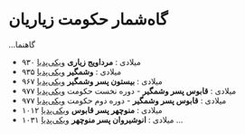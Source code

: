# گاه‌شمار حکومت زیاریان

...گاهنما
- ۹۳۰ میلادی
  : **مرداویج زیاری** [ویکی‌پدیا](https://fa.wikipedia.org/wiki/%D9%85%D8%B1%D8%AF%D8%A7%D9%88%DB%8C%D8%AC_%D8%B2%DB%8C%D8%A7%D8%B1%DB%8C)
- ۹۳۵ میلادی
  : **وشمگیر** [ویکی‌پدیا](https://fa.wikipedia.org/wiki/%D9%88%D8%B4%D9%85%DA%AF%DB%8C%D8%B1)
- ۹۶۷ میلادی
  : **بیستون پسر وشمگیر** [ویکی‌پدیا](https://fa.wikipedia.org/wiki/%D8%A8%DB%8C%D8%B3%D8%AA%D9%88%D9%86_%D9%BE%D8%B3%D8%B1_%D9%88%D8%B4%D9%85%DA%AF%DB%8C%D8%B1)
- ۹۷۷ میلادی
  : **قابوس پسر وشمگیر** - دوره نخست حکومت [ویکی‌پدیا](https://fa.wikipedia.org/wiki/%D9%82%D8%A7%D8%A8%D9%88%D8%B3_%D9%BE%D8%B3%D8%B1_%D9%88%D8%B4%D9%85%DA%AF%DB%8C%D8%B1)
- ۹۷۷ میلادی
  : **قابوس پسر وشمگیر** - دوره دوم حکومت [ویکی‌پدیا](https://fa.wikipedia.org/wiki/%D9%82%D8%A7%D8%A8%D9%88%D8%B3_%D9%BE%D8%B3%D8%B1_%D9%88%D8%B4%D9%85%DA%AF%DB%8C%D8%B1)
- ۱۰۱۲ میلادی
  : **منوچهر پسر قابوس** [ویکی‌پدیا](https://fa.wikipedia.org/wiki/%D9%85%D9%86%D9%88%DA%86%D9%87%D8%B1_%D9%BE%D8%B3%D8%B1_%D9%82%D8%A7%D8%A8%D9%88%D8%B3)
- ۱۰۳۱ میلادی
  : **انوشیروان پسر منوچهر** [ویکی‌پدیا](https://fa.wikipedia.org/wiki/%D8%A7%D9%86%D9%88%D8%B4%DB%8C%D8%B1%D9%88%D8%A7%D9%86_%D9%BE%D8%B3%D8%B1_%D9%85%D9%86%D9%88%DA%86%D9%87%D8%B1)
...